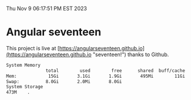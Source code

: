 Thu Nov  9 06:17:51 PM EST 2023

# Angular seventeen


This project is live at [https://angularseventeen.github.io](https://angularseventeen.github.io "seventeen!") thanks to Github.

```bash
System Memory
               total        used        free      shared  buff/cache   available
Mem:            15Gi       3.1Gi       1.9Gi       495Mi        11Gi        12Gi
Swap:          8.0Gi       2.0Mi       8.0Gi
System Storage
473M	.
```

